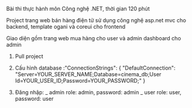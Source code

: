 Bài thi thực hành môn Công nghệ .NET, thời gian 120 phút

Project trang web bán hàng điện tử sử dụng công nghệ asp.net mvc cho backend, template ogani và coreui cho frontend

Giao diện gồm trang web mua hàng cho user và admin dashboard cho admin


1. Pull project

2. Cấu hình database :"ConnectionStrings": {
    "DefaultConnection": "Server=YOUR_SERVER_NAME;Database=cinema_db;User Id=YOUR_USER_ID;Password=YOUR_PASSWORD;"
}

3. Đăng nhập: 
_ admin role: admin, password: admin
_ user role: user, password: user

